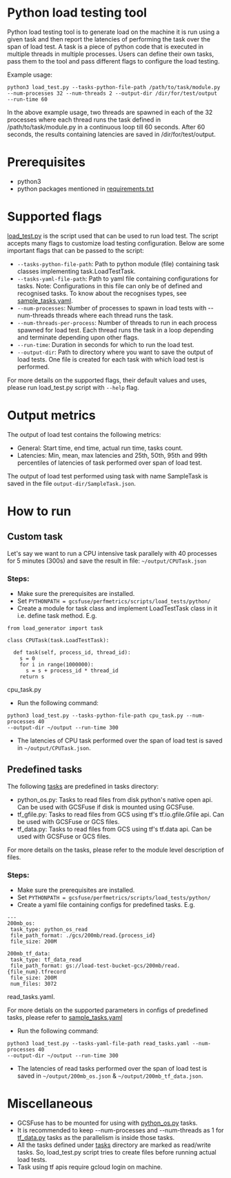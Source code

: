 # Python load testing tool

Python load testing tool is to generate load on the machine it is run using a
given task and then report the latencies of performing the task over the span
of load test.
A task is a piece of python code that is executed in multiple threads 
in multiple processes. Users can define their own tasks, pass them to the tool 
and pass different flags to configure the load testing.

Example usage:
```
python3 load_test.py --tasks-python-file-path /path/to/task/module.py 
--num-processes 32 --num-threads 2 --output-dir /dir/for/test/output 
--run-time 60
```
In the above example usage, two threads are spawned in each of the 32 processes
where each thread runs the task defined in /path/to/task/module.py in a
continuous loop till 60 seconds. After 60 seconds, the results containing 
latencies are saved in /dir/for/test/output.

# Prerequisites

* python3
* python packages mentioned in [requirements.txt]

[requirements.txt]: ./requirements.txt

# Supported flags
[load_test.py] is the script used that can be used to run load test. The script
accepts many flags to customize load testing configuration. Below are some 
important flags that can be passed to the script:
* ```--tasks-python-file-path```: Path to python module (file) containing task 
classes implementing task.LoadTestTask.
* ```--tasks-yaml-file-path```: Path to yaml file containing configurations for 
tasks. Note: Configurations in this file can only be of defined and recognised 
tasks. To know about the recognises types, see [sample_tasks.yaml].
* ```--num-processes```: Number of processes to spawn in load tests with
  --num-threads threads where each thread runs the task.
* ```--num-threads-per-process```: Number of threads to run in each process 
spawned for load test. Each thread runs the task in a loop depending and 
terminate depending upon other flags.
* ```--run-time```: Duration in seconds for which to run the load test.
* ```--output-dir```: Path to directory where you want to save the output of 
load tests. One file is created for each task with which load test is performed.

For more details on the supported flags, their default values and uses, please
run load_test.py script with ```--help``` flag.

[load_test.py]: ./load_test.py
[sample_tasks.yaml]: ./sample_tasks.yaml

# Output metrics
The output of load test contains the following metrics:
* General: Start time, end time, actual run time, tasks count.
* Latencies: Min, mean, max latencies and 25th, 50th, 95th and 99th percentiles 
of latencies of task performed over span of load test.

The output of load test performed using task with name SampleTask is saved
in the file ```output-dir/SampleTask.json```. 

# How to run

## Custom task
Let's say we want to run a CPU intensive task parallely with 40 processes for 5
minutes (300s) and save the result in file: ```~/output/CPUTask.json```

### Steps:
* Make sure the prerequisites are installed.
* Set ```PYTHONPATH = gcsfuse/perfmetrics/scripts/load_tests/python/```
* Create a module for task class and implement LoadTestTask class in it i.e.
define task method. E.g.
```
from load_generator import task

class CPUTask(task.LoadTestTask):
  
  def task(self, process_id, thread_id):
    s = 0
    for i in range(1000000):
      s = s + process_id * thread_id
    return s
```
cpu_task.py
* Run the following command:
```
python3 load_test.py --tasks-python-file-path cpu_task.py --num-processes 40 
--output-dir ~/output --run-time 300
```
* The latencies of CPU task performed over the span of load test is saved in 
```~/output/CPUTask.json```.

## Predefined tasks
The following [tasks] are predefined in tasks directory:
* python_os.py: Tasks to read files from disk python's native open api. Can be 
used with GCSFuse if disk is mounted using GCSFuse.
* tf_gfile.py: Tasks to read files from GCS using tf's tf.io.gfile.Gfile api. 
Can be used with GCSFuse or GCS files.
* tf_data.py: Tasks to read files from GCS using tf's tf.data api. Can be used 
with GCSFuse or GCS files.

For more details on the tasks, please refer to the module level 
description of files.

### Steps:
* Make sure the prerequisites are installed.
* Set ```PYTHONPATH = gcsfuse/perfmetrics/scripts/load_tests/python/```
* Create a yaml file containing configs for predefined tasks. E.g.
```
---
200mb_os:
 task_type: python_os_read
 file_path_format: ./gcs/200mb/read.{process_id}
 file_size: 200M
 
200mb_tf_data:
 task_type: tf_data_read
 file_path_format: gs://load-test-bucket-gcs/200mb/read.{file_num}.tfrecord
 file_size: 200M
 num_files: 3072
```
read_tasks.yaml. 

For more detials on the supported parameters in configs of predefined tasks, 
please refer to [sample_tasks.yaml]
* Run the following command:
```
python3 load_test.py --tasks-yaml-file-path read_tasks.yaml --num-processes 40 
--output-dir ~/output --run-time 300
```
* The latencies of read tasks performed over the span of load test is saved in
  ```~/output/200mb_os.json``` & ```~/output/200mb_tf_data.json```.

[sample_tasks.yaml]: ./sample_tasks.yaml
[tasks]: tasks

# Miscellaneous
* GCSFuse has to be mounted for using with [python_os.py] tasks.
* It is recommended to keep --num-processes and --num-threads as 1 for 
[tf_data.py] tasks as the parallelism is inside those tasks.
* All the tasks defined under [tasks] directory are marked as read/write tasks.
So, load_test.py script tries to create files before running actual load tests.
* Task using tf apis require gcloud login on machine.

[python_os.py]: tasks/python_os.py
[tf_data.py]: tasks/tf_data.py
[tasks]: tasks
